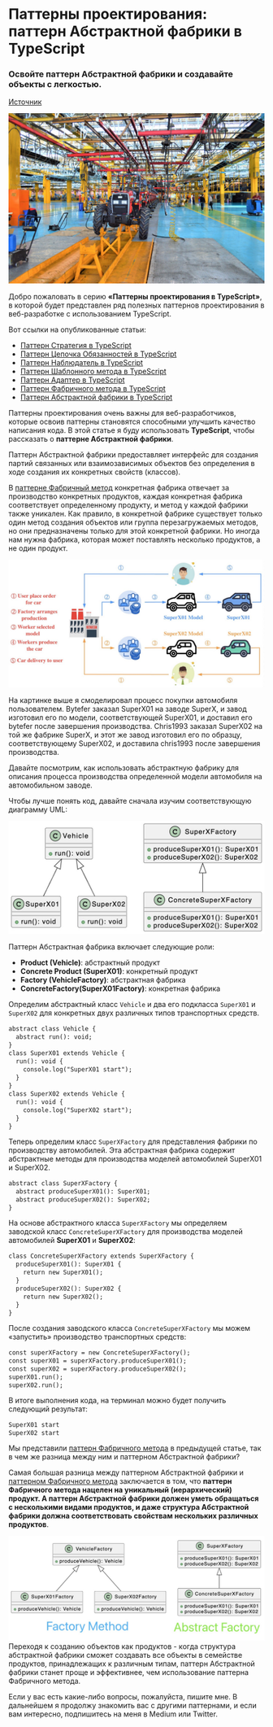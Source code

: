 # Паттерны проектирования: паттерн Абстрактной фабрики в TypeScript

### Освойте паттерн Абстрактной фабрики и создавайте объекты с легкостью.

[Источник](https://medium.com/javascript-in-plain-english/design-patterns-abstract-factory-pattern-in-typescript-84cd7b0029649)

<img src="./images/1.jpeg" />
<br />

Добро пожаловать в серию **«Паттерны проектирования в TypeScript»**, в которой будет представлен ряд полезных паттернов проектирования в веб-разработке с использованием TypeScript.

Вот ссылки на опубликованные статьи:

- [Паттерн Стратегия в TypeScript](https://javascript.plainenglish.io/design-patterns-strategy-pattern-in-typescript-54eda9b40f09)
- [Паттерн Цепочка Обязанностей в TypeScript](https://javascript.plainenglish.io/design-patterns-chain-of-responsibility-pattern-in-typescript-dba6bdffe456)
- [Паттерн Наблюдатель в TypeScript](https://javascript.plainenglish.io/design-patterns-observer-pattern-in-typescript-f6589f1ce4fc)
- [Паттерн Шаблонного метода в TypeScript](https://javascript.plainenglish.io/design-patterns-template-method-pattern-in-typescript-ce0c8b158985)
- [Паттерн Адаптер в TypeScript](https://javascript.plainenglish.io/design-patterns-adapter-pattern-in-typescript-4b7ad3c1c234)
- [Паттерн Фабричного метода в TypeScript](https://javascript.plainenglish.io/design-patterns-factory-method-pattern-in-typescript-c4c3047a6289)
- [Паттерн Абстрактной фабрики в TypeScript](https://javascript.plainenglish.io/design-patterns-abstract-factory-pattern-in-typescript-84cd7b002964)

Паттерны проектирования очень важны для веб-разработчиков, которые освоив паттерны становятся способными улучшить качество написания кода. В этой статье я буду использовать **TypeScript**, чтобы рассказать о **паттерне Абстрактной фабрики**.

Паттерн Абстрактной фабрики предоставляет интерфейс для создания партий связанных или взаимозависимых объектов без определения в ходе создания их конкретных свойств (классов).

В [паттерне Фабричный метод](https://javascript.plainenglish.io/design-patterns-factory-method-pattern-in-typescript-c4c3047a6289) конкретная фабрика отвечает за производство конкретных продуктов, каждая конкретная фабрика соответствует определенному продукту, и метод у каждой фабрики также уникален. Как правило, в конкретной фабрике существует только один метод создания объектов или группа перезагружаемых методов, но они предназначены только для этой конкретной фабрики. Но иногда нам нужна фабрика, которая может поставлять несколько продуктов, а не один продукт.

<img src="./images/2.png" />
<br />

На картинке выше я смоделировал процесс покупки автомобиля пользователем. Bytefer заказал SuperX01 на заводе SuperX, и завод изготовил его по модели, соответствующей SuperX01, и доставил его bytefer после завершения производства. Chris1993 заказал SuperX02 на той же фабрике SuperX, и этот же завод изготовил его по образцу, соответствующему SuperX02, и доставила chris1993 после завершения производства.

Давайте посмотрим, как использовать абстрактную фабрику для описания процесса производства определенной модели автомобиля на автомобильном заводе.

Чтобы лучше понять код, давайте сначала изучим соответствующую диаграмму UML:

<img src="./images/3.png" />
<br />

Паттерн Абстрактная фабрика включает следующие роли:

- **Product (Vehicle)**: абстрактный продукт
- **Concrete Product (SuperX01)**: конкретный продукт
- **Factory (VehicleFactory)**: абстрактная фабрика
- **ConcreteFactory(SuperX01Factory)**: конкретная фабрика

Определим абстрактный класс `Vehicle` и два его подкласса `SuperX01` и `SuperX02` для конкретных двух различных типов транспортных средств.

```
abstract class Vehicle {
  abstract run(): void;
}
class SuperX01 extends Vehicle {
  run(): void {
    console.log("SuperX01 start");
  }
}
class SuperX02 extends Vehicle {
  run(): void {
    console.log("SuperX02 start");
  }
}
```

Теперь определим класс `SuperXFactory` для представления фабрики по производству автомобилей. Эта абстрактная фабрика содержит абстрактные методы для производства моделей автомобилей SuperX01 и SuperX02.

```
abstract class SuperXFactory {
  abstract produceSuperX01(): SuperX01;
  abstract produceSuperX02(): SuperX02;
}
```

На основе абстрактного класса `SuperXFactory` мы определяем заводской класс `ConcreteSuperXFactory` для производства моделей автомобилей **SuperX01** и **SuperX02**:

```
class ConcreteSuperXFactory extends SuperXFactory {
  produceSuperX01(): SuperX01 {
    return new SuperX01();
  }
  produceSuperX02(): SuperX02 {
    return new SuperX02();
  }
}
```

После создания заводского класса `ConcreteSuperXFactory` мы можем «запустить» производство транспортных средств:

```
const superXFactory = new ConcreteSuperXFactory();
const superX01 = superXFactory.produceSuperX01();
const superX02 = superXFactory.produceSuperX02();
superX01.run();
superX02.run();
```

В итоге выполнения кода, на терминал можно будет получить следующий результат:

```
SuperX01 start
SuperX02 start
```

Мы представили [паттерн Фабричного метода](https://javascript.plainenglish.io/design-patterns-factory-method-pattern-in-typescript-c4c3047a6289) в предыдущей статье, так в чем же разница между ним и паттерном Абстрактной фабрики?

Самая большая разница между паттерном Абстрактной фабрики и [паттерном Фабричного метода](https://javascript.plainenglish.io/design-patterns-factory-method-pattern-in-typescript-c4c3047a6289) заключается в том, что **паттерн Фабричного метода нацелен на уникальный (иерархический) продукт. А паттерн Абстрактной фабрики должен уметь обращаться с несколькими видами продуктов, и даже структура Абстрактной фабрики должна соответствовать свойствам нескольких различных продуктов**.

<img src="./images/4.png" />
<br />
Переходя к созданию объектов как продуктов - когда структура абстрактной фабрики сможет создавать все объекты в семействе продуктов, принадлежащих к различным типам, паттерн Абстрактной фабрики станет проще и эффективнее, чем использование паттерна Фабричного метода.
 <br />

Если у вас есть какие-либо вопросы, пожалуйста, пишите мне. В дальнейшем я продолжу знакомить вас с другими паттернами, и если вам интересно, подпишитесь на меня в Medium или Twitter.
